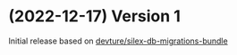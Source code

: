 # (2022-12-17) Version 1

Initial release based on [devture/silex-db-migrations-bundle](https://github.com/devture/silex-db-migrations-bundle)
